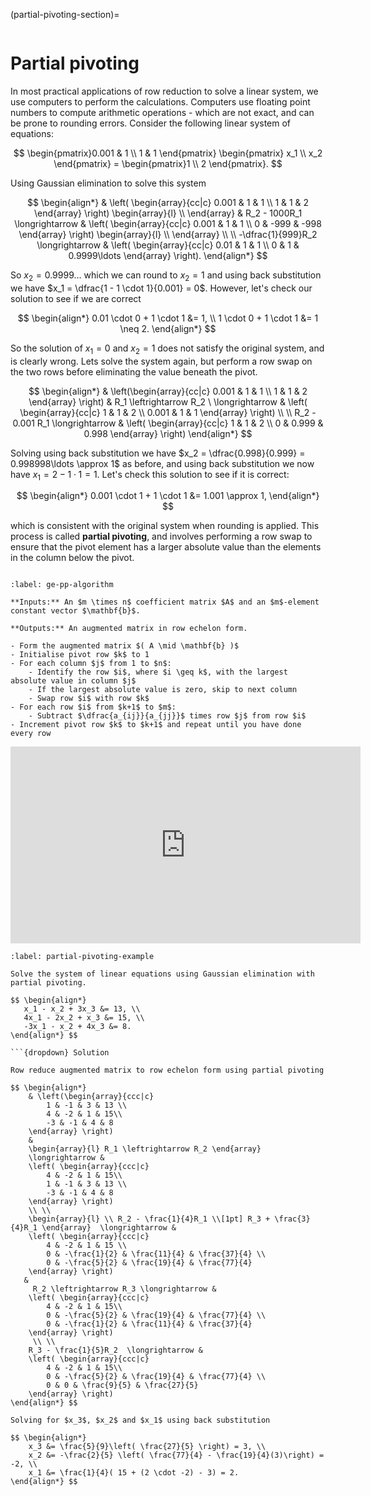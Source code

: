 (partial-pivoting-section)=

```{index} Partial pivoting
```

# Partial pivoting

In most practical applications of row reduction to solve a linear system, we use computers to perform the calculations. Computers use floating point numbers to compute arithmetic operations - which are not exact, and can be prone to rounding errors. Consider the following linear system of equations:

$$ \begin{pmatrix}0.001 & 1 \\ 1 & 1 \end{pmatrix}
\begin{pmatrix} x_1 \\ x_2 \end{pmatrix} =
\begin{pmatrix}1 \\ 2 \end{pmatrix}. $$

Using Gaussian elimination to solve this system

$$ \begin{align*}
    & \left( \begin{array}{cc|c}
        0.001 & 1 & 1 \\
        1 & 1 & 2
    \end{array} \right)
    \begin{array}{l} \\  \end{array} &
     R_2 - 1000R_1 \longrightarrow &
    \left( \begin{array}{cc|c}
        0.001 & 1 & 1 \\
        0 & -999 & -998
    \end{array} \right)
    \begin{array}{l} \\   \end{array} \\ \\
    -\dfrac{1}{999}R_2 \longrightarrow &
    \left( \begin{array}{cc|c}
        0.01 & 1 & 1 \\
        0 & 1 & 0.9999\ldots
    \end{array} \right).
\end{align*} $$

So $x_2 = 0.9999\ldots$ which we can round to $x_2 = 1$ and using back substitution we have $x_1 = \dfrac{1 - 1 \cdot 1}{0.001} = 0$. However, let's check our solution to see if we are correct

$$ \begin{align*}
    0.01 \cdot 0 + 1 \cdot 1 &= 1, \\
    1 \cdot 0 + 1 \cdot 1 &= 1 \neq 2.
\end{align*} $$

So the solution of $x_1 = 0$ and $x_2 = 1$ does not satisfy the original system, and is clearly wrong. Lets solve the system again, but perform a row swap on the two rows before eliminating the value beneath the pivot.

$$ \begin{align*}
    & \left(\begin{array}{cc|c}
        0.001 & 1 & 1 \\
        1 & 1 & 2
    \end{array} \right)
    &
    R_1 \leftrightarrow R_2  \ \longrightarrow &
    \left( \begin{array}{cc|c}
        1 & 1 & 2 \\
        0.001 & 1 & 1
    \end{array} \right)
	 \\ \\
     R_2 - 0.001 R_1  \longrightarrow &
    \left( \begin{array}{cc|c}
        1 & 1 & 2 \\
        0 & 0.999 & 0.998
    \end{array} \right)
\end{align*} $$

Solving using back substitution we have $x_2 = \dfrac{0.998}{0.999} = 0.998998\ldots \approx 1$ as before, and using back substitution we now have $x_1 = 2 - 1 \cdot 1 = 1$. Let's check this solution to see if it is correct:

$$ \begin{align*}
    0.001 \cdot 1 + 1 \cdot 1 &= 1.001 \approx 1,
\end{align*} $$

which is consistent with the original system when rounding is applied. This process is called **partial pivoting**, and involves performing a row swap to ensure that the pivot element has a larger absolute value than the elements in the column below the pivot.

```{index} Partial pivoting ; algorithm
```

````{prf:algorithm} Gaussian elimination with partial pivoting
:label: ge-pp-algorithm

**Inputs:** An $m \times n$ coefficient matrix $A$ and an $m$-element constant vector $\mathbf{b}$.

**Outputs:** An augmented matrix in row echelon form.

- Form the augmented matrix $( A \mid \mathbf{b} )$
- Initialise pivot row $k$ to 1
- For each column $j$ from 1 to $n$:
    - Identify the row $i$, where $i \geq k$, with the largest absolute value in column $j$
    - If the largest absolute value is zero, skip to next column
    - Swap row $i$ with row $k$
- For each row $i$ from $k+1$ to $m$:
    - Subtract $\dfrac{a_{ij}}{a_{jj}}$ times row $j$ from row $i$
- Increment pivot row $k$ to $k+1$ and repeat until you have done every row
````

<iframe width="560" height="315" src="https://www.youtube.com/embed/5I8roRpQy1M?si=IaYVdjZ9mulpUWmJ" title="YouTube video player" frameborder="0" allow="accelerometer; autoplay; clipboard-write; encrypted-media; gyroscope; picture-in-picture; web-share" allowfullscreen></iframe>

```{prf:example}
:label: partial-pivoting-example

Solve the system of linear equations using Gaussian elimination with partial pivoting.

$$ \begin{align*}
   x_1 - x_2 + 3x_3 &= 13, \\
   4x_1 - 2x_2 + x_3 &= 15, \\
   -3x_1 - x_2 + 4x_3 &= 8.
\end{align*} $$

```{dropdown} Solution

Row reduce augmented matrix to row echelon form using partial pivoting

$$ \begin{align*}
    & \left(\begin{array}{ccc|c}
        1 & -1 & 3 & 13 \\
        4 & -2 & 1 & 15\\
        -3 & -1 & 4 & 8
    \end{array} \right)
	&    
	\begin{array}{l} R_1 \leftrightarrow R_2 \end{array} 
    \longrightarrow &
    \left( \begin{array}{ccc|c}
        4 & -2 & 1 & 15\\
        1 & -1 & 3 & 13 \\
        -3 & -1 & 4 & 8
    \end{array} \right)
    \\ \\
    \begin{array}{l} \\ R_2 - \frac{1}{4}R_1 \\[1pt] R_3 + \frac{3}{4}R_1 \end{array}  \longrightarrow &
    \left( \begin{array}{ccc|c}
        4 & -2 & 1 & 15 \\
        0 & -\frac{1}{2} & \frac{11}{4} & \frac{37}{4} \\
        0 & -\frac{5}{2} & \frac{19}{4} & \frac{77}{4}
    \end{array} \right)
   &
     R_2 \leftrightarrow R_3 \longrightarrow &
    \left( \begin{array}{ccc|c}
        4 & -2 & 1 & 15\\
        0 & -\frac{5}{2} & \frac{19}{4} & \frac{77}{4} \\
        0 & -\frac{1}{2} & \frac{11}{4} & \frac{37}{4}
    \end{array} \right)
     \\ \\
    R_3 - \frac{1}{5}R_2  \longrightarrow &
    \left( \begin{array}{ccc|c}
        4 & -2 & 1 & 15\\
        0 & -\frac{5}{2} & \frac{19}{4} & \frac{77}{4} \\
        0 & 0 & \frac{9}{5} & \frac{27}{5}
    \end{array} \right)
\end{align*} $$

Solving for $x_3$, $x_2$ and $x_1$ using back substitution

$$ \begin{align*}
    x_3 &= \frac{5}{9}\left( \frac{27}{5} \right) = 3, \\
    x_2 &= -\frac{2}{5} \left( \frac{77}{4} - \frac{19}{4}(3)\right) = -2, \\
    x_1 &= \frac{1}{4}( 15 + (2 \cdot -2) - 3) = 2.
\end{align*} $$
```
